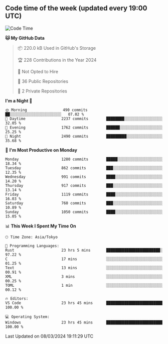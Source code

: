 ## Code time of the week (updated every 19:00 UTC)

<!--START_SECTION:waka-->
![Code Time](http://img.shields.io/badge/Code%20Time-2%2C781%20hrs%2038%20mins-blue)

**🐱 My GitHub Data** 

> 📦 220.0 kB Used in GitHub's Storage 
 > 
> 🏆 228 Contributions in the Year 2024
 > 
> 🚫 Not Opted to Hire
 > 
> 📜 36 Public Repositories 
 > 
> 🔑 2 Private Repositories 
 > 
**I'm a Night 🦉** 

```text
🌞 Morning                490 commits         ██░░░░░░░░░░░░░░░░░░░░░░░   07.02 % 
🌆 Daytime                2237 commits        ████████░░░░░░░░░░░░░░░░░   32.05 % 
🌃 Evening                1762 commits        ██████░░░░░░░░░░░░░░░░░░░   25.25 % 
🌙 Night                  2490 commits        █████████░░░░░░░░░░░░░░░░   35.68 % 
```
📅 **I'm Most Productive on Monday** 

```text
Monday                   1280 commits        █████░░░░░░░░░░░░░░░░░░░░   18.34 % 
Tuesday                  862 commits         ███░░░░░░░░░░░░░░░░░░░░░░   12.35 % 
Wednesday                991 commits         ████░░░░░░░░░░░░░░░░░░░░░   14.20 % 
Thursday                 917 commits         ███░░░░░░░░░░░░░░░░░░░░░░   13.14 % 
Friday                   1119 commits        ████░░░░░░░░░░░░░░░░░░░░░   16.03 % 
Saturday                 760 commits         ███░░░░░░░░░░░░░░░░░░░░░░   10.89 % 
Sunday                   1050 commits        ████░░░░░░░░░░░░░░░░░░░░░   15.05 % 
```


📊 **This Week I Spent My Time On** 

```text
🕑︎ Time Zone: Asia/Tokyo

💬 Programming Languages: 
Rust                     23 hrs 5 mins       ████████████████████████░   97.22 % 
C                        17 mins             ░░░░░░░░░░░░░░░░░░░░░░░░░   01.25 % 
Text                     13 mins             ░░░░░░░░░░░░░░░░░░░░░░░░░   00.91 % 
XML                      3 mins              ░░░░░░░░░░░░░░░░░░░░░░░░░   00.25 % 
TOML                     1 min               ░░░░░░░░░░░░░░░░░░░░░░░░░   00.12 % 

🔥 Editors: 
VS Code                  23 hrs 45 mins      █████████████████████████   100.00 % 

💻 Operating System: 
Windows                  23 hrs 45 mins      █████████████████████████   100.00 % 
```


 Last Updated on 08/03/2024 19:11:29 UTC
<!--END_SECTION:waka-->
